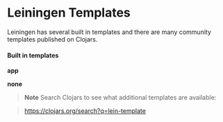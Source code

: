 # Leiningen Templates 

  Leiningen has several built in templates and there are many community templates published on Clojars.

#### Built in templates

**app**


**none**

  
> **Note** Search Clojars to see what additional templates are available: 

> https://clojars.org/search?q=lein-template
